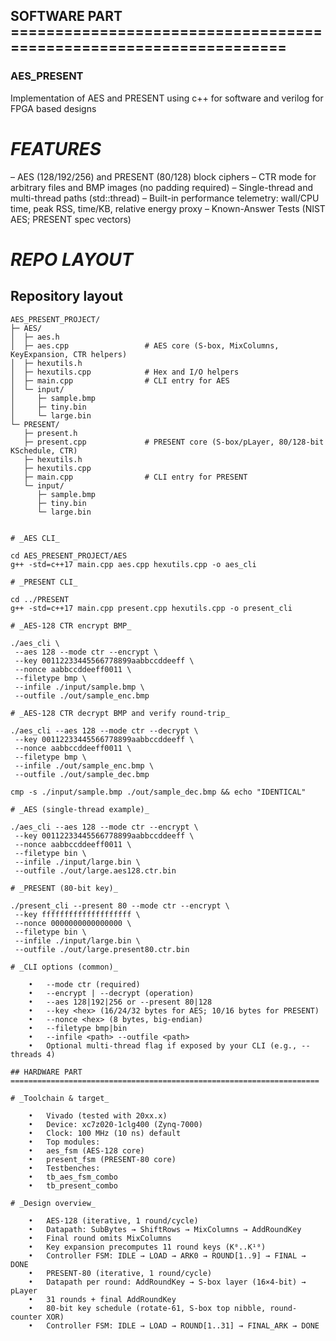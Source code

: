 ## SOFTWARE PART ==================================================================

### AES_PRESENT

Implementation of AES and PRESENT using c++ for software and verilog for FPGA based designs

# _FEATURES_

– AES (128/192/256) and PRESENT (80/128) block ciphers
– CTR mode for arbitrary files and BMP images (no padding required)
– Single-thread and multi-thread paths (std::thread)
– Built-in performance telemetry: wall/CPU time, peak RSS, time/KB, relative energy proxy
– Known-Answer Tests (NIST AES; PRESENT spec vectors)

# _REPO LAYOUT_

## Repository layout

```text
AES_PRESENT_PROJECT/
├─ AES/
│  ├─ aes.h
│  ├─ aes.cpp                 # AES core (S-box, MixColumns, KeyExpansion, CTR helpers)
│  ├─ hexutils.h
│  ├─ hexutils.cpp            # Hex and I/O helpers
│  ├─ main.cpp                # CLI entry for AES
│  └─ input/
│     ├─ sample.bmp
│     ├─ tiny.bin
│     └─ large.bin
└─ PRESENT/
   ├─ present.h
   ├─ present.cpp             # PRESENT core (S-box/pLayer, 80/128-bit KSchedule, CTR)
   ├─ hexutils.h
   ├─ hexutils.cpp
   ├─ main.cpp                # CLI entry for PRESENT
   └─ input/
      ├─ sample.bmp
      ├─ tiny.bin
      └─ large.bin


# _AES CLI_

cd AES_PRESENT_PROJECT/AES
g++ -std=c++17 main.cpp aes.cpp hexutils.cpp -o aes_cli

# _PRESENT CLI_

cd ../PRESENT
g++ -std=c++17 main.cpp present.cpp hexutils.cpp -o present_cli

# _AES-128 CTR encrypt BMP_

./aes_cli \
 --aes 128 --mode ctr --encrypt \
 --key 00112233445566778899aabbccddeeff \
 --nonce aabbccddeeff0011 \
 --filetype bmp \
 --infile ./input/sample.bmp \
 --outfile ./out/sample_enc.bmp

# _AES-128 CTR decrypt BMP and verify round-trip_

./aes_cli --aes 128 --mode ctr --decrypt \
 --key 00112233445566778899aabbccddeeff \
 --nonce aabbccddeeff0011 \
 --filetype bmp \
 --infile ./out/sample_enc.bmp \
 --outfile ./out/sample_dec.bmp

cmp -s ./input/sample.bmp ./out/sample_dec.bmp && echo "IDENTICAL"

# _AES (single-thread example)_

./aes_cli --aes 128 --mode ctr --encrypt \
 --key 00112233445566778899aabbccddeeff \
 --nonce aabbccddeeff0011 \
 --filetype bin \
 --infile ./input/large.bin \
 --outfile ./out/large.aes128.ctr.bin

# _PRESENT (80-bit key)_

./present_cli --present 80 --mode ctr --encrypt \
 --key ffffffffffffffffffff \
 --nonce 0000000000000000 \
 --filetype bin \
 --infile ./input/large.bin \
 --outfile ./out/large.present80.ctr.bin

# _CLI options (common)_

    •	--mode ctr (required)
    •	--encrypt | --decrypt (operation)
    •	--aes 128|192|256 or --present 80|128
    •	--key <hex> (16/24/32 bytes for AES; 10/16 bytes for PRESENT)
    •	--nonce <hex> (8 bytes, big-endian)
    •	--filetype bmp|bin
    •	--infile <path> --outfile <path>
    •	Optional multi-thread flag if exposed by your CLI (e.g., --threads 4)

## HARDWARE PART =====================================================================

# _Toolchain & target_

    •	Vivado (tested with 20xx.x)
    •	Device: xc7z020-1clg400 (Zynq-7000)
    •	Clock: 100 MHz (10 ns) default
    •	Top modules:
    •	aes_fsm (AES-128 core)
    •	present_fsm (PRESENT-80 core)
    •	Testbenches:
    •	tb_aes_fsm_combo
    •	tb_present_combo

# _Design overview_

    •	AES-128 (iterative, 1 round/cycle)
    •	Datapath: SubBytes → ShiftRows → MixColumns → AddRoundKey
    •	Final round omits MixColumns
    •	Key expansion precomputes 11 round keys (K⁰..K¹⁰)
    •	Controller FSM: IDLE → LOAD → ARK0 → ROUND[1..9] → FINAL → DONE
    •	PRESENT-80 (iterative, 1 round/cycle)
    •	Datapath per round: AddRoundKey → S-box layer (16×4-bit) → pLayer
    •	31 rounds + final AddRoundKey
    •	80-bit key schedule (rotate-61, S-box top nibble, round-counter XOR)
    •	Controller FSM: IDLE → LOAD → ROUND[1..31] → FINAL_ARK → DONE
```
